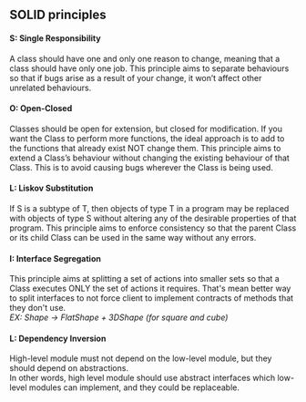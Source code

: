 ## SOLID principles
#### S: Single Responsibility
A class should have one and only one reason to change, meaning that a class should have only one job.
This principle aims to separate behaviours so that if bugs arise as a result of your change, it won’t affect other unrelated behaviours.
#### O: Open-Closed
Classes should be open for extension, but closed for modification.
If you want the Class to perform more functions, the ideal approach is to add to the functions that already exist NOT change them.
This principle aims to extend a Class’s behaviour without changing the existing behaviour of that Class. This is to avoid causing bugs wherever the Class is being used.
#### L: Liskov Substitution
If S is a subtype of T, then objects of type T in a program may be replaced with objects of type S without altering any of the desirable properties of that program.
This principle aims to enforce consistency so that the parent Class or its child Class can be used in the same way without any errors.
#### I: Interface Segregation
This principle aims at splitting a set of actions into smaller sets so that a Class executes ONLY the set of actions it requires.
That's mean better way to split interfaces to not force client to implement contracts of methods that they don't use.  
*EX: Shape -> FlatShape + 3DShape (for square and cube)*
#### L: Dependency Inversion
High-level module must not depend on the low-level module, but they should depend on abstractions.  
In other words, high level module should use abstract interfaces which low-level modules can implement, and they could be replaceable.

